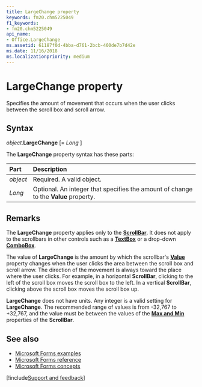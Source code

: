 ```yaml
---
title: LargeChange property
keywords: fm20.chm5225049
f1_keywords:
- fm20.chm5225049
api_name:
- Office.LargeChange
ms.assetid: 61187f0d-4bba-d761-2bcb-400de7b7d42e
ms.date: 11/16/2018
ms.localizationpriority: medium
---
```



# LargeChange property

Specifies the amount of movement that occurs when the user clicks between the scroll box and scroll arrow.

## Syntax

_object_.**LargeChange** [= _Long_ ]

The **LargeChange** property syntax has these parts:

|Part|Description|
|:-----|:-----|
| _object_|Required. A valid object.|
| _Long_|Optional. An integer that specifies the amount of change to the **Value** property.|

## Remarks

The **LargeChange** property applies only to the **[ScrollBar](scrollbar-control.md)**. It does not apply to the scrollbars in other controls such as a **[TextBox](textbox-control.md)** or a drop-down **[ComboBox](combobox-control.md)**.

The value of **LargeChange** is the amount by which the scrollbar's **[Value](value-property-microsoft-forms.md)** property changes when the user clicks the area between the scroll box and scroll arrow. The direction of the movement is always toward the place where the user clicks. For example, in a horizontal **ScrollBar**, clicking to the left of the scroll box moves the scroll box to the left. In a vertical **ScrollBar**, clicking above the scroll box moves the scroll box up.

**LargeChange** does not have units. Any integer is a valid setting for **LargeChange**. The recommended range of values is from -32,767 to +32,767, and the value must be between the values of the **[Max and Min](max-min-properties.md)** properties of the **ScrollBar**.

## See also

- [Microsoft Forms examples](examples-microsoft-forms.md)
- [Microsoft Forms reference](reference-microsoft-forms.md)
- [Microsoft Forms concepts](concepts-microsoft-forms.md)

[!include[Support and feedback](~/includes/feedback-boilerplate.md)]
